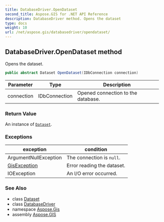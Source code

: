 ```yaml
---
title: DatabaseDriver.OpenDataset
second_title: Aspose.GIS for .NET API Reference
description: DatabaseDriver method. Opens the dataset
type: docs
weight: 10
url: /net/aspose.gis/databasedriver/opendataset/
---
```

## DatabaseDriver.OpenDataset method

Opens the dataset.

```csharp
public abstract Dataset OpenDataset(IDbConnection connection)
```

| Parameter | Type | Description |
| --- | --- | --- |
| connection | IDbConnection | Opened connection to the database. |

### Return Value

An instance of [`Dataset`](../../dataset/).

### Exceptions

| exception | condition |
| --- | --- |
| ArgumentNullException | The connection is `null`. |
| [GisException](../../gisexception/) | Error reading the dataset. |
| IOException | An I/O error occurred. |

### See Also

* class [Dataset](../../dataset/)
* class [DatabaseDriver](../)
* namespace [Aspose.Gis](../../databasedriver/)
* assembly [Aspose.GIS](../../../)


